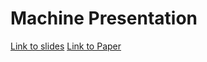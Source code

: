# Machine Presentation
[Link to slides](https://docs.google.com/presentation/d/1qq6SpHGU-6AJWNetaVdd60JiInS7vF9y2_4CkNdNsos/edit?usp=sharing) 
[Link to Paper](https://docs.google.com/document/d/1o--ehehAHVLh1ijkBNpyRHv5HGpFJixajsAvTzyC96Q/edit?usp=sharing)
